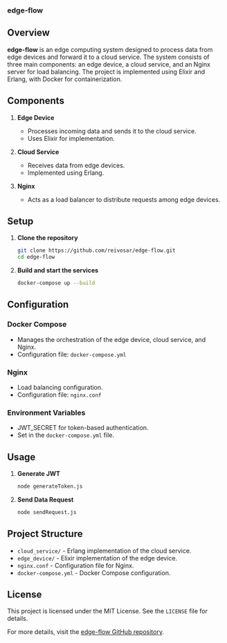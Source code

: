 ### edge-flow

## Overview

**edge-flow** is an edge computing system designed to process data from edge devices and forward it to a cloud service. The system consists of three main components: an edge device, a cloud service, and an Nginx server for load balancing. The project is implemented using Elixir and Erlang, with Docker for containerization.

## Components

1. **Edge Device**

   - Processes incoming data and sends it to the cloud service.
   - Uses Elixir for implementation.

2. **Cloud Service**

   - Receives data from edge devices.
   - Implemented using Erlang.

3. **Nginx**
   - Acts as a load balancer to distribute requests among edge devices.

## Setup

1. **Clone the repository**

   ```sh
   git clone https://github.com/reivosar/edge-flow.git
   cd edge-flow
   ```

2. **Build and start the services**
   ```sh
   docker-compose up --build
   ```

## Configuration

### Docker Compose

- Manages the orchestration of the edge device, cloud service, and Nginx.
- Configuration file: `docker-compose.yml`

### Nginx

- Load balancing configuration.
- Configuration file: `nginx.conf`

### Environment Variables

- JWT_SECRET for token-based authentication.
- Set in the `docker-compose.yml` file.

## Usage

1. **Generate JWT**

   ```sh
   node generateToken.js
   ```

2. **Send Data Request**
   ```sh
   node sendRequest.js
   ```

## Project Structure

- `cloud_service/` - Erlang implementation of the cloud service.
- `edge_device/` - Elixir implementation of the edge device.
- `nginx.conf` - Configuration file for Nginx.
- `docker-compose.yml` - Docker Compose configuration.

## License

This project is licensed under the MIT License. See the `LICENSE` file for details.

For more details, visit the [edge-flow GitHub repository](https://github.com/reivosar/edge-flow).
